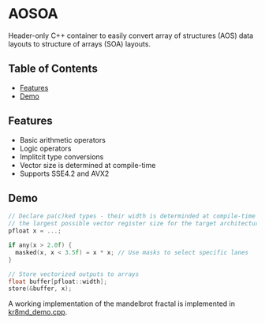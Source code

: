 # AOSOA

Header-only C++ container to easily convert array of structures (AOS) data layouts to structure of arrays (SOA) layouts.

## Table of Contents

- [Features](#features)
- [Demo](#demo)

## Features

- Basic arithmetic operators
- Logic operators
- Implitcit type conversions
- Vector size is determined at compile-time
- Supports SSE4.2 and AVX2

## Demo

```cpp
// Declare pa(c)ked types - their width is determinded at compile-time to match
// the largest possible vector register size for the target architecture.
pfloat x = ...;

if any(x > 2.0f) {
  masked(x, x < 3.5f) = x * x; // Use masks to select specific lanes
}

// Store vectorized outputs to arrays
float buffer[pfloat::width];
store(&buffer, x);
```

A working implementation of the mandelbrot fractal is implemented in
[kr8md_demo.cpp](./src/kr8md_demo.cpp).
